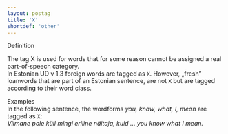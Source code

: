 ```yaml
---
layout: postag
title: 'X'
shortdef: 'other'
---
```

Definition


The tag X is used for words that for some reason cannot be assigned a real part-of-speech category.<br/>
In Estonian UD v 1.3 foreign words are tagged as <code>X</code>. However, „fresh” loanwords that are part of an Estonian sentence, are not <code>X</code> but are tagged according to their word class.<br/>

Examples<br/>
In the following sentence, the wordforms <i>you, know, what, I, mean</i> are tagged as <code>X</code>:<br/>
<i>Viimane pole küll mingi eriline näitaja, kuid ... you know what I mean.</i>

<!-- Interlanguage links updated Po 11. listopadu 2024, 20:09:28 CET -->

